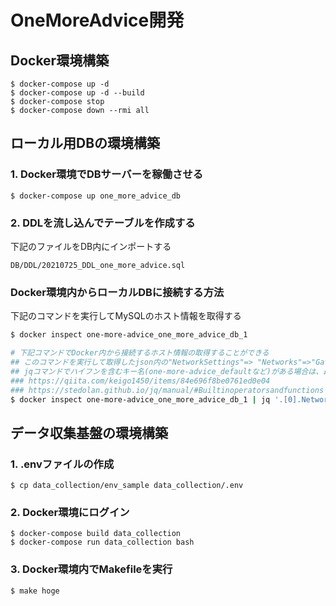 # OneMoreAdvice開発

## Docker環境構築
```
$ docker-compose up -d
$ docker-compose up -d --build
$ docker-compose stop
$ docker-compose down --rmi all
```

## ローカル用DBの環境構築
### 1. Docker環境でDBサーバーを稼働させる
```
$ docker-compose up one_more_advice_db
```

### 2. DDLを流し込んでテーブルを作成する
下記のファイルをDB内にインポートする
```
DB/DDL/20210725_DDL_one_more_advice.sql
```

### Docker環境内からローカルDBに接続する方法
下記のコマンドを実行してMySQLのホスト情報を取得する
```sh
$ docker inspect one-more-advice_one_more_advice_db_1

# 下記コマンドでDocker内から接続するホスト情報の取得することができる
## このコマンドを実行して取得したjson内の"NetworkSettings"=> "Networks"=>"Gateway"のアドレスがMySQLへの接続に必要なホストとなる。
## jqコマンドでハイフンを含むキー名(one-more-advice_defaultなど)がある場合は、最初の階層に含めないとエラーになってしまう
### https://qiita.com/keigo1450/items/84e696f8be0761ed0e04
### https://stedolan.github.io/jq/manual/#Builtinoperatorsandfunctions
$ docker inspect one-more-advice_one_more_advice_db_1 | jq '.[0].NetworkSettings.Networks' | jq '.["one-more-advice_default"].Gateway'
```
## データ収集基盤の環境構築
### 1. .envファイルの作成
```
$ cp data_collection/env_sample data_collection/.env
```

### 2. Docker環境にログイン
```
$ docker-compose build data_collection
$ docker-compose run data_collection bash
```

### 3. Docker環境内でMakefileを実行
```
$ make hoge
```
